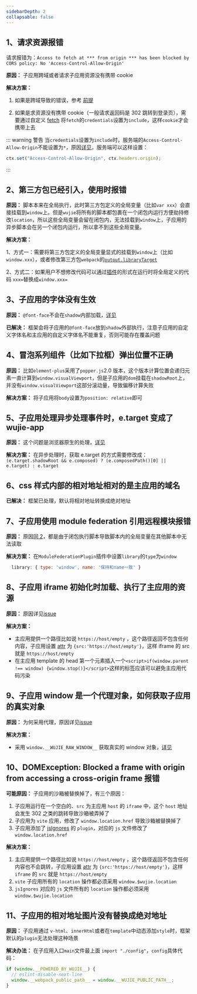 ```yaml
---
sidebarDepth: 2
collapsable: false
---
```


## 1、请求资源报错

请求报错为：`Access to fetch at *** from origin *** has been blocked by CORS policy: No 'Access-Control-Allow-Origin'`

**原因：** 子应用跨域或者请求子应用资源没有携带 cookie

**解决方案：**

1. 如果是跨域导致的错误，参考 [前提](/guide/start.html#前提)

2. 如果是求资源没有携带 cookie（一般请求返回码是 302 跳转到登录页），需要通过自定义 [fetch](/api/startApp.html#fetch) 将`fetch`的`credentials`设置为`include`，这样`cookie`才会携带上去

::: warning 警告
当`credentials`设置为`include`时，服务端的`Access-Control-Allow-Origin`不能设置为`*`，原因[详见](https://developer.mozilla.org/en-US/docs/Web/HTTP/CORS#credentialed_requests_and_wildcards)，服务端可以这样设置：

```javascript
ctx.set("Access-Control-Allow-Origin", ctx.headers.origin);
```

:::

## 2、第三方包已经引入，使用时报错

**原因：** 脚本本来在全局执行，此时第三方包定义的全局变量（比如`var xxx`）会直接挂载到`window`上。但是`wujie`将所有的脚本都包裹在一个闭包内运行方便劫持修改`location`，所以这些全局变量会留在闭包内，无法挂载到`window`上，子应用的异步脚本会在另一个闭包内运行，所以拿不到这些全局变量。

**解决方案：**

1、方式一：需要将第三方包定义的全局变量显式的挂载到`window`上（比如`window.xxx`），或者修改第三方包`webpack`的[`output.libraryTarget`](https://webpack.docschina.org/configuration/output/#outputlibrarytarget)

2、方式二：如果用户不想修改代码可以通过[插件](/guide/plugin.html#js-loader)的形式在运行时将全局定义的代码 `xxx=`替换成`window.xxx=`

## 3、子应用的字体没有生效

**原因：** `@font-face`不会在`shadow`内部加载，[详见](https://github.com/mdn/interactive-examples/issues/887)

**已解决：** 框架会将子应用的`@font-face`放到`shadow`外部执行，注意子应用的自定义字体名和主应用的自定义字体名不能重复，否则可能存在覆盖问题

## 4、冒泡系列组件（比如下拉框）弹出位置不正确

**原因：** 比如`element-plus`采用了`popper.js`2.0 版本，这个版本计算位置会递归元素一直计算到`window.visualViewport`，但是子应用的`dom`挂载在`shadowRoot`上，并没有`window.visualViewport`这部分滚动量，导致偏移计算失败

**解决方案：** 将子应用将`body`设置为`position: relative`即可

## 5、子应用处理异步处理事件时，e.target 变成了 wujie-app

**原因：** 这个问题是浏览器原生的处理，[详见](https://stackoverflow.com/questions/63607966/event-target-changed-in-settimeout-in-shadow-dom)

**解决方案：** 在异步处理时，获取 e.target 的方式需要修改成：
`(e.target.shadowRoot && e.composed) ? (e.composedPath()[0] || e.target) : e.target`

## 6、css 样式内部的相对地址相对的是主应用的域名

**已解决：** 框架已处理，默认将相对地址转换成绝对地址

## 7、子应用使用 module federation 引用远程模块报错

**原因：** 原因[同 2](#_2、第三方包已经引入-使用时报错)，都是由于闭包执行脚本导致脚本内的全局变量在其他脚本中无法读取

**解决方案：** 在`ModuleFederationPlugin`插件中设置`library`的`type`为`window`

```javascript
  library: { type: 'window', name: '保持和name一致' }
```

## 8、子应用 iframe 初始化时加载、执行了主应用的资源

**原因：** 原因详见[issue](https://github.com/Tencent/wujie/issues/54)

**解决方案：**

- 主应用提供一个路径比如说 `https://host/empty` ，这个路径返回不包含任何内容，子应用设置 [attr](/api/startApp.html#attrs) 为 `{src:'https://host/empty'}`，这样 iframe 的 src 就是 `https://host/empty`
- 在主应用 template 的 head 第一个元素插入一个`<script>if(window.parent !== window) {window.stop()}</script>`这样的标签应该可以避免主应用代码污染

## 9、子应用 window 是一个代理对象，如何获取子应用的真实对象

**原因：** 为何采用代理，原因详见[issue](https://github.com/Tencent/wujie/issues/63)

**解决方案：**

- 采用 `window.__WUJIE_RAW_WINDOW__` 获取真实的 window 对象，[详见](/guide/variable.html#wujie-raw-window)

## 10、DOMException: Blocked a frame with origin from accessing a cross-origin frame 报错

**可能原因：** 子应用的沙箱被替换掉了，有三个原因：

1. 子应用运行在一个空白的、`src` 为主应用 `host` 的 `iframe` 中，这个 `host` 地址会发生 302 之类的跳转导致沙箱被弄掉了
2. 子应用为 `vite` 应用，修改了 `window.location.href` 导致沙箱被替换掉了
3. 子应用添加了 [jsIgnores](/guide/plugin.html#js-ignores) 的 `plugin`，对应的 `js` 文件修改了 `window.location.href`

**解决方案：**

1. 主应用提供一个路径比如说 `https://host/empty` ，这个路径返回不包含任何内容也不会跳转，子应用设置 [attr](/api/startApp.html#attrs) 为 `{src:'https://host/empty'}`，这样 `iframe` 的 `src` 就是 `https://host/empty`
2. `vite` 子应用所有的 `location` 操作都必须采用 `window.$wujie.location`
3. `jsIgnores` 对应的 `js` 文件所有的 `location` 操作都必须采用 `window.$wujie.location`

## 11、子应用的相对地址图片没有替换成绝对地址

**原因：** 子应用通过 `v-html`、`innerHtml`或者在`template`中动态添加`style`时，框架默认的`plugin`无法处理这种场景

**解决办法：** 在子应用入口`main`文件最上面 `import "./config"`，`config`具体代码：

```javascript
if (window.__POWERED_BY_WUJIE__) {
  // eslint-disable-next-line
  window.__webpack_public_path__ = window.__WUJIE_PUBLIC_PATH__;
}
```
